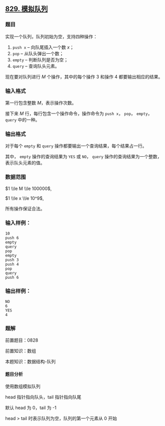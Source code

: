 ## [829\. 模拟队列](https://www.acwing.com/problem/content/831/)

### 题目

实现一个队列，队列初始为空，支持四种操作：

1. `push x` – 向队尾插入一个数 $x$；
2. `pop` – 从队头弹出一个数；
3. `empty` – 判断队列是否为空；
4. `query` – 查询队头元素。

现在要对队列进行 $M$ 个操作，其中的每个操作 $3$ 和操作 $4$ 都要输出相应的结果。

### 输入格式

第一行包含整数 $M$，表示操作次数。

接下来 $M$ 行，每行包含一个操作命令，操作命令为 `push x`， `pop`， `empty`， `query` 中的一种。

### 输出格式

对于每个 `empty` 和 `query` 操作都要输出一个查询结果，每个结果占一行。

其中， `empty` 操作的查询结果为 `YES` 或 `NO`， `query` 操作的查询结果为一个整数，表示队头元素的值。

### 数据范围

$1 \\le M \\le 100000$,

$1 \\le x \\le 10^9$,

所有操作保证合法。

### 输入样例：

```
10
push 6
empty
query
pop
empty
push 3
push 4
pop
query
push 6
```

### 输出样例：

```
NO
6
YES
4
```

### 题解

前置题目：0828

前置知识：数组

本题知识：数据结构-队列

#### 题目分析

使用数组模拟队列

head 指针指向队头，tail 指针指向队尾

默认 head 为 0，tail 为 -1

head > tail 时表示队列为空，队列的第一个元素从 0 开始